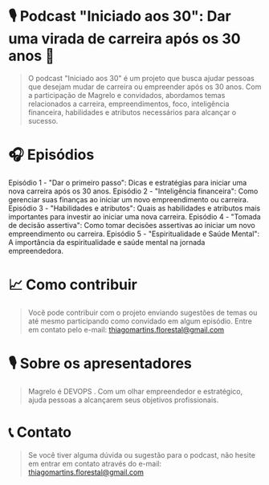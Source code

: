 # 🎙️ Podcast "Iniciado aos 30": Dar uma virada de carreira após os 30 anos 🚀
> O podcast "Iniciado aos 30" é um projeto que busca ajudar pessoas que desejam mudar de carreira ou empreender após os 30 anos. Com a participação de Magrelo e convidados, abordamos temas relacionados a carreira, empreendimentos, foco, inteligência financeira, habilidades e atributos necessários para alcançar o sucesso.

# 🎧 Episódios
Episódio 1 - "Dar o primeiro passo": Dicas e estratégias para iniciar uma nova carreira após os 30 anos.
Episódio 2 - "Inteligência financeira": Como gerenciar suas finanças ao iniciar um novo empreendimento ou carreira.
Episódio 3 - "Habilidades e atributos": Quais as habilidades e atributos mais importantes para investir ao iniciar uma nova carreira.
Episódio 4 - "Tomada de decisão assertiva": Como tomar decisões assertivas ao iniciar um novo empreendimento ou carreira.
Episódio 5 - "Espiritualidade e Saúde Mental": A importância da espiritualidade e saúde mental na jornada empreendedora.

# 📈 Como contribuir
> Você pode contribuir com o projeto enviando sugestões de temas ou até mesmo participando como convidado em algum episódio. Entre em contato pelo e-mail: thiagomartins.florestal@gmail.com

# 🎙️ Sobre os apresentadores
> Magrelo é DEVOPS . Com um olhar empreendedor e estratégico, ajuda pessoas a alcançarem seus objetivos profissionais.

# 📞 Contato
> Se você tiver alguma dúvida ou sugestão para o podcast, não hesite em entrar em contato através do e-mail: thiagomartins.florestal@gmail.com
